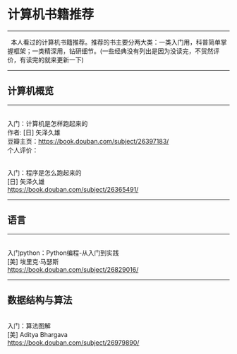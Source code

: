 # 计算机书籍推荐

---

&nbsp;&nbsp;本人看过的计算机书籍推荐。推荐的书主要分两大类：一类入门用，科普简单掌握框架；一类精深用，钻研细节。(一些经典没有列出是因为没读完，不贸然评价，有读完的就来更新一下)

---

## 计算机概览

---

\
入门：计算机是怎样跑起来的  
作者: [日] 矢泽久雄  
豆瓣主页：https://book.douban.com/subject/26397183/  
个人评价：

\
入门：程序是怎么跑起来的  
[日] 矢泽久雄  
https://book.douban.com/subject/26365491/

---

## 语言

---

\
入门python：Python编程-从入门到实践  
[美] 埃里克·马瑟斯  
https://book.douban.com/subject/26829016/  

---

## 数据结构与算法

\
入门：算法图解  
[美] Aditya Bhargava  
https://book.douban.com/subject/26979890/  
